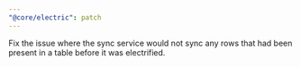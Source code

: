 ```yaml
---
"@core/electric": patch
---
```


Fix the issue where the sync service would not sync any rows that had been present in a table before it was electrified.
